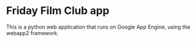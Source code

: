 Friday Film Club app
====================

This is a python web application that runs on Google App Engine, using the
webapp2 framework.
